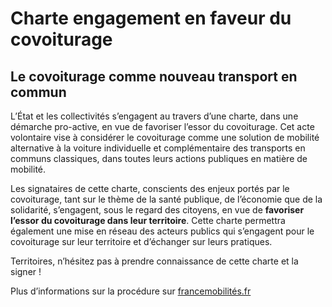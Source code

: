 # Charte engagement en faveur du covoiturage

## **Le covoiturage comme nouveau transport en commun**

L’État et les collectivités s’engagent au travers d’une charte, dans une démarche pro-active, en vue de favoriser l’essor du covoiturage. Cet acte volontaire vise à considérer le covoiturage comme une solution de mobilité alternative à la voiture individuelle et complémentaire des transports en communs classiques, dans toutes leurs actions publiques en matière de mobilité.

Les signataires de cette charte, conscients des enjeux portés par le covoiturage, tant sur le thème de la santé publique, de l’économie que de la solidarité, s’engagent, sous le regard des citoyens, en vue de **favoriser l’essor du covoiturage dans leur territoire**. Cette charte permettra également une mise en réseau des acteurs publics qui s’engagent pour le covoiturage sur leur territoire et d’échanger sur leurs pratiques.

Territoires, n’hésitez pas à prendre connaissance de cette charte et la signer !

Plus d’informations sur la procédure sur [francemobilités.fr](https://www.francemobilites.fr/thematiques/mobilite-partagee#charte)

